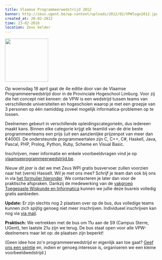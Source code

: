 ```yaml
---
title: Vlaamse Programmeerwedstrijd 2012
banner: http://zeus.ugent.be/wp-content/uploads/2012/02/VPWlogo2012.jpg
created_at: 20-02-2012
time: 23-02-2016
location: Zeus kelder
---
```


<a href="https://zeus.ugent.be/wp-content/uploads/2012/02/VPWlogo2012.jpg"><img src="http://zeus.ugent.be/wp-content/uploads/2012/02/VPWlogo2012.jpg" alt="" title="VPWlogo2012" width="143" height="143" class="alignright size-full wp-image-1009" /></a>

Op woensdag 18 april gaat de 4e editie door van de Vlaamse Programmeerwedstrijd door in de Provinciale Hogeschool Limburg. Voor zij die het concept niet kennen: de VPW is een wedstrijd tussen teams van verschillende universiteiten en hogescholen waarop je met een groepje van 3 personen op één namiddag zoveel mogelijk informatica-problemen op te lossen.

Deelnemen gebeurt in verschillende opleidingscategorieën, dus iedereen maakt kans. Binnen elke categorie krijgt elk teamlid van de drie beste programmeerteams een prijs (uit een aanzienlijke prijzenpot van meer dan €4000). De ondersteunde programmeertalen zijn C, C++, C#, Haskell, Java, Pascal, PHP, Prolog, Python, Ruby, Scheme en Visual Basic.

Inschrijven, meer informatie en enkele voorbeeldvragen vind je op <a href="http://www.vlaamseprogrammeerwedstrijd.be/current/index.php">vlaamseprogrammeerwedstrijd.be</a>.

<em>Nieuw dit jaar</em> is dat we met Zeus WPI gratis busvervoer zullen voorzien naar het (verre) Hasselt. Wil je met ons mee? Schrijf je team dan ook bij ons in via <a href="http://zeus.ugent.be/2012/02/20/vlaamse-programmeerwedstrijd-2012/">het formulier hieronder</a>. We contacteren je later dan voor de praktische afspraken. Dankzij de medewerking van de <a href="http://www.twi.ugent.be/">vakgroep Toegepaste Wiskunde en Informatica</a> kunnen we jullie deze busreis volledig gratis aanbieden.

<strong>Update:</strong> Er zijn slechts nog 2 plaatsen over op de bus, dus volledige teams kunnen zich spijtig genoeg niet meer inschrijven. Individueel inschrijven kan nog via <a href="/contact/">via mail</a>.

<strong>Praktisch:</strong> We vertrekken met de bus om 11u aan de S9 (Campus Sterre, UGent), ten laatste 21u zijn we terug. De bus staat open voor alle VPW-deelnemers maar let op: de plaatsen zijn beperkt!

(Geen idee hoe zo'n programmeerwedstrijd er eigenlijk aan toe gaat? <a href="/contact/">Geef ons een seintje</a> en, indien er genoeg interesse is, organiseren we een kleine voorbeeldwedstrijd.)